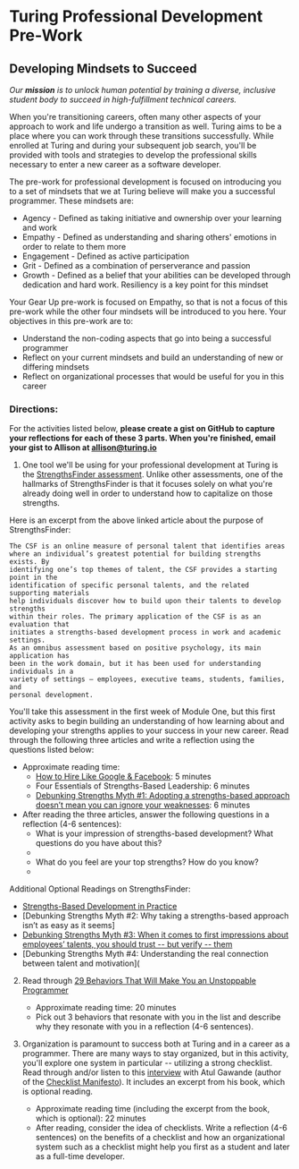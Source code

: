 # Turing Professional Development Pre-Work
## Developing Mindsets to Succeed
_Our **mission** is to unlock human potential by training a diverse, inclusive student body to succeed in high-fulfillment technical careers._

When you're transitioning careers, often many other aspects of your approach to work and life undergo a transition as well. Turing aims to be a place where you can work through these transitions successfully. While enrolled at Turing and during your subsequent job search, you'll be provided with tools and strategies to develop the professional skills necessary to enter a new career as a software developer. 

The pre-work for professional development is focused on introducing you to a set of mindsets that we at Turing believe will make you a successful programmer. These mindsets are:

* Agency - Defined as taking initiative and ownership over your learning and work
* Empathy - Defined as understanding and sharing others' emotions in order to relate to them more
* Engagement - Defined as active participation
* Grit - Defined as a combination of perserverance and passion
* Growth - Defined as a belief that your abilities can be developed through dedication and hard work. Resiliency is a key point for this mindset 

Your Gear Up pre-work is focused on Empathy, so that is not a focus of this pre-work while the other four mindsets will be introduced to you here. Your objectives in this pre-work are to:

* Understand the non-coding aspects that go into being a successful programmer
* Reflect on your current mindsets and build an understanding of new or differing mindsets 
* Reflect on organizational processes that would be useful for you in this career

### Directions: 
For the activities listed below, **please create a gist on GitHub to capture your reflections for each of these 3 parts. When you're finished, email your gist to Allison at [allison@turing.io](mailto:allison@turing.io)** 

1. One tool we'll be using for your professional development at Turing is the [StrengthsFinder assessment](https://github.com/turingschool/career-development-curriculum/blob/master/files/CSFTechnicalReport031005.pdf). Unlike other assessments, one of the hallmarks of StrengthsFinder is that it focuses solely on what you're already doing well in order to understand how to capitalize on those strengths. 

Here is an excerpt from the above linked article about the purpose of StrengthsFinder:

    The CSF is an online measure of personal talent that identifies areas
    where an individual’s greatest potential for building strengths exists. By
    identifying one’s top themes of talent, the CSF provides a starting point in the
    identification of specific personal talents, and the related supporting materials
    help individuals discover how to build upon their talents to develop strengths
    within their roles. The primary application of the CSF is as an evaluation that
    initiates a strengths-based development process in work and academic settings.
    As an omnibus assessment based on positive psychology, its main application has
    been in the work domain, but it has been used for understanding individuals in a
    variety of settings — employees, executive teams, students, families, and
    personal development.

You'll take this assessment in the first week of Module One, but this first activity asks to begin building an understanding of how learning about and developing your strengths applies to your success in your new career. Read through the following three articles and write a reflection using the questions listed below:

   * Approximate reading time: 
       * [How to Hire Like Google & Facebook](https://www.forbes.com/sites/ashoka/2014/04/15/how-to-hire-like-google-and-facebook-evaluating-candidates-beyond-their-technical-ability/#64c08fc513bf): 5 minutes
       * Four Essentials of Strengths-Based Leadership: 6 minutes
       * [Debunking Strengths Myth #1: Adopting a strengths-based approach doesn’t mean you can ignore your weaknesses](https://github.com/turingschool/career-development-curriculum/blob/master/files/Debunking_Strengths_Myth_1_20071013.pdf): 6 minutes
   * After reading the three articles, answer the following questions in a reflection (4-6 sentences):
      * What is your impression of strengths-based development? What questions do you have about this?
      * 
      * What do you feel are your top strengths? How do you know? 
      * 
      
  Additional Optional Readings on StrengthsFinder: 

  * [Strengths-Based Development in Practice](https://github.com/turingschool/career-development-curriculum/blob/master/files/Strengths-Based_Development_in_Practice.pdf)
  * [Debunking Strengths Myth #2: Why taking a strengths-based approach isn’t as easy as it seems]
  * [Debunking Strengths Myth #3: When it comes to first impressions about employees’ talents, you should trust -- but verify -- them](https://github.com/turingschool/career-development-curriculum/blob/master/files/Debunking_Strengths_Myth_3_20080410.pdf)
  * [Debunking Strengths Myth #4: Understanding the real connection between talent and motivation](
   
2. Read through [29 Behaviors That Will Make You an Unstoppable Programmer](http://blog.thefirehoseproject.com/posts/29-behaviors-will-make-unstoppable-programmer/)
   
   * Approximate reading time: 20 minutes
   * Pick out 3 behaviors that resonate with you in the list and describe why they resonate with you in a reflection (4-6 sentences). 

3. Organization is paramount to success both at Turing and in a career as a programmer. There are many ways to stay organized, but in this activity, you'll explore one system in particular -- utilizing a strong checklist. Read through and/or listen to this [interview](http://www.npr.org/templates/story/story.php?storyId=122226184) with Atul Gawande (author of the [Checklist Manifesto](https://www.amazon.com/Checklist-Manifesto-How-Things-Right/dp/0312430000)). It includes an excerpt from his book, which is optional reading. 
   
   * Approximate reading time (including the excerpt from the book, which is optional): 22 minutes
   * After reading, consider the idea of checklists. Write a reflection (4-6 sentences) on the benefits of a checklist and how an organizational system such as a checklist might help you first as a student and later as a full-time developer. 

